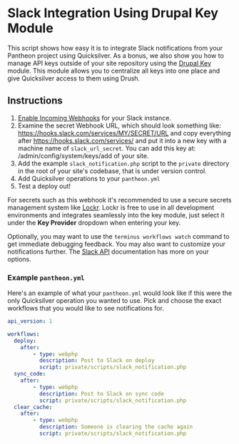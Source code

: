 # Slack Integration Using Drupal Key Module #

This script shows how easy it is to integrate Slack notifications from your Pantheon project using Quicksilver. As a bonus, we also show you how to manage API keys outside of your site repository using the [Drupal Key](https://www.drupal.org/project/key) module. This module allows you to centralize all keys into one place and give Quicksilver access to them using Drush.

## Instructions ##

1. [Enable Incoming Webhooks](https://my.slack.com/services/new/incoming-webhook/) for your Slack instance.
2. Examine the secret Webhook URL, which should look something like: https://hooks.slack.com/services/MY/SECRET/URL and copy everything after https://hooks.slack.com/services/ and put it into a new key with a machine name of `slack_url_secret`. You can add this key at: /admin/config/system/keys/add of your site.
3. Add the example `slack_notification.php` script to the `private` directory in the root of your site's codebase, that is under version control. 
4. Add Quicksilver operations to your `pantheon.yml`
5. Test a deploy out!

For secrets such as this webhook it's recommended to use a secure secrets management system like [Lockr](https://www.drupal.org/project/lockr). Lockr is free to use in all development environments and integrates seamlessly into the key module, just select it under the **Key Provider** dropdown when entering your key. 

Optionally, you may want to use the `terminus workflows watch` command to get immediate debugging feedback. You may also want to customize your notifications further. The [Slack API](https://api.slack.com/incoming-webhooks) documentation has more on your options.

### Example `pantheon.yml` ###

Here's an example of what your `pantheon.yml` would look like if this were the only Quicksilver operation you wanted to use.  Pick and choose the exact workflows that you would like to see notifications for.

```yaml
api_version: 1

workflows:
  deploy:
    after:
        - type: webphp
          description: Post to Slack on deploy
          script: private/scripts/slack_notification.php
  sync_code:
    after:
        - type: webphp
          description: Post to Slack on sync code
          script: private/scripts/slack_notification.php
  clear_cache:
    after:
        - type: webphp
          description: Someone is clearing the cache again
          script: private/scripts/slack_notification.php
```

